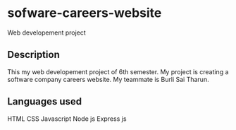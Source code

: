 # sofware-careers-website
Web developement project 

**Description**
-
This my web developement project of 6th semester. My project is creating a software company careers website.
My teammate is Burli Sai Tharun.

Languages used
-
  HTML
  CSS
  Javascript
  Node js
  Express js
  
